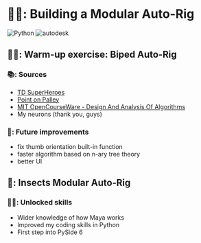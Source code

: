 # 👷‍♀️: Building a Modular Auto-Rig
![Python](https://img.shields.io/badge/Python-3776AB.svg?style=for-the-badge&logo=Python&logoColor=white) ![autodesk](https://img.shields.io/badge/Autodesk-0696D7.svg?style=for-the-badge&logo=Autodesk&logoColor=white)

## 🏋️‍♀️: Warm-up exercise: Biped Auto-Rig

### :books:: Sources
- [TD SuperHeroes](https://www.youtube.com/@TDSuperheroes)
- [Point on Palley](https://youtube.com/playlist?list=PLzmRb2HRVMkMOt3kDfUZHbLh7OrhLuTQM)
- [MIT OpenCourseWare - Design And Analysis Of Algorithms](https://ocw.mit.edu/courses/6-046j-design-and-analysis-of-algorithms-spring-2015/)
- My neurons (thank you, guys)


### 🚀: Future improvements
- fix thumb orientation built-in function
- faster algorithm based on n-ary tree theory
- better UI

## 🐛: Insects Modular Auto-Rig


### 👨‍💻: Unlocked skills
- Wider knowledge of how Maya works
- Improved my coding skills in Python
- First step into PySide 6 
